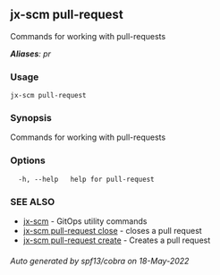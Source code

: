 ## jx-scm pull-request

Commands for working with pull-requests

***Aliases**: pr*

### Usage

```
jx-scm pull-request
```

### Synopsis

Commands for working with pull-requests

### Options

```
  -h, --help   help for pull-request
```

### SEE ALSO

* [jx-scm](jx-scm.md)	 - GitOps utility commands
* [jx-scm pull-request close](jx-scm_pull-request_close.md)	 - closes a pull request
* [jx-scm pull-request create](jx-scm_pull-request_create.md)	 - Creates a pull request

###### Auto generated by spf13/cobra on 18-May-2022

